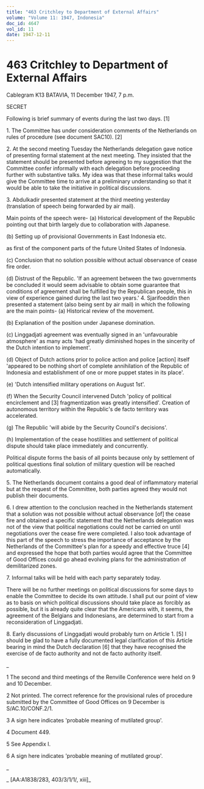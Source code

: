 ```yaml
---
title: "463 Critchley to Department of External Affairs"
volume: "Volume 11: 1947, Indonesia"
doc_id: 4647
vol_id: 11
date: 1947-12-11
---
```


# 463 Critchley to Department of External Affairs

Cablegram K13 BATAVIA, 11 December 1947, 7 p.m.

SECRET

Following is brief summary of events during the last two days. [1]

1\. The Committee has under consideration comments of the Netherlands on rules of procedure (see document SAC10). [2]

2\. At the second meeting Tuesday the Netherlands delegation gave notice of presenting formal statement at the next meeting. They insisted that the statement should be presented before agreeing to my suggestion that the Committee confer informally with each delegation before proceeding further with substantive talks. My idea was that these informal talks would give the Committee time to arrive at a preliminary understanding so that it would be able to take the initiative in political discussions.

3\. Abdulkadir presented statement at the third meeting yesterday (translation of speech being forwarded by air mail).

Main points of the speech were- (a) Historical development of the Republic pointing out that birth largely due to collaboration with Japanese.

(b) Setting up of provisional Governments in East Indonesia etc.

as first of the component parts of the future United States of Indonesia.

(c) Conclusion that no solution possible without actual observance of cease fire order.

(d) Distrust of the Republic. 'If an agreement between the two governments be concluded it would seem advisable to obtain some guarantee that conditions of agreement shall be fulfilled by the Republican people, this in view of experience gained during the last two years.' 4. Sjarifoeddin then presented a statement (also being sent by air mail) in which the following are the main points- (a) Historical review of the movement.

(b) Explanation of the position under Japanese domination.

(c) Linggadjati agreement was eventually signed in an 'unfavourable atmosphere' as many acts 'had greatly diminished hopes in the sincerity of the Dutch intention to implement'.

(d) Object of Dutch actions prior to police action and police [action] itself 'appeared to be nothing short of complete annihilation of the Republic of Indonesia and establishment of one or more puppet states in its place'.

(e) 'Dutch intensified military operations on August 1st'.

(f) When the Security Council intervened Dutch 'policy of political encirclement and [3] fragmentization was greatly intensified'. Creation of autonomous territory within the Republic's de facto territory was accelerated.

(g) The Republic 'will abide by the Security Council's decisions'.

(h) Implementation of the cease hostilities and settlement of political dispute should take place immediately and concurrently.

Political dispute forms the basis of all points because only by settlement of political questions final solution of military question will be reached automatically.

5\. The Netherlands document contains a good deal of inflammatory material but at the request of the Committee, both parties agreed they would not publish their documents.

6\. I drew attention to the conclusion reached in the Netherlands statement that a solution was not possible without actual observance [of] the cease fire and obtained a specific statement that the Netherlands delegation was not of the view that political negotiations could not be carried on until negotiations over the cease fire were completed. I also took advantage of this part of the speech to stress the importance of acceptance by the Netherlands of the Committee's plan for a speedy and effective truce [4] and expressed the hope that both parties would agree that the Committee of Good Offices could go ahead evolving plans for the administration of demilitarized zones.

7\. Informal talks will be held with each party separately today.

There will be no further meetings on political discussions for some days to enable the Committee to decide its own attitude. I shall put our point of view as to basis on which political discussions should take place as forcibly as possible, but it is already quite clear that the Americans with, it seems, the agreement of the Belgians and Indonesians, are determined to start from a reconsideration of Linggadjati.

8\. Early discussions of Linggadjati would probably turn on Article 1. [5] I should be glad to have a fully documented legal clarification of this Article bearing in mind the Dutch declaration [6] that they have recognised the exercise of de facto authority and not de facto authority itself.

_

1 The second and third meetings of the Renville Conference were held on 9 and 10 December.

2 Not printed. The correct reference for the provisional rules of procedure submitted by the Committee of Good Offices on 9 December is S/AC.10/CONF.2/1.

3 A sign here indicates 'probable meaning of mutilated group'.

4 Document 449.

5 See Appendix I.

6 A sign here indicates 'probable meaning of mutilated group'.

_

_ [AA:A1838/283, 403/3/1/1/, xiii]_
